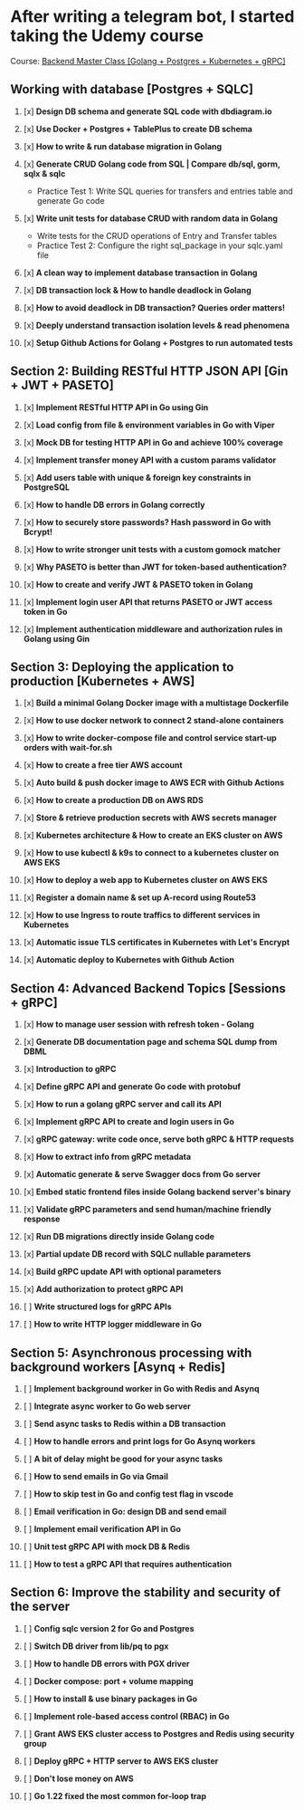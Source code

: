 # After writing a telegram bot, I started taking the Udemy course
Course: [Backend Master Class [Golang + Postgres + Kubernetes + gRPC]](https://www.udemy.com/share/105PNI3@vgqgMszJTBS_PimvIiwd2I1n0p9H2f5nGWh1DrDvUUMWqXTTEnR6b9sAp31jfWQmkQ==/)

## Working with database [Postgres + SQLC]
 
1. [x] **Design DB schema and generate SQL code with dbdiagram.io**

4. [x] **Use Docker + Postgres + TablePlus to create DB schema**

5. [x] **How to write & run database migration in Golang**

6. [x] **Generate CRUD Golang code from SQL | Compare db/sql, gorm, sqlx & sqlc**
    - Practice Test 1: Write SQL queries for transfers and entries table and generate Go code

7. [x] **Write unit tests for database CRUD with random data in Golang**
    - Write tests for the CRUD operations of Entry and Transfer tables
    - Practice Test 2: Configure the right sql_package in your sqlc.yaml file

8. [x] **A clean way to implement database transaction in Golang**

9. [x] **DB transaction lock & How to handle deadlock in Golang**

10. [x] **How to avoid deadlock in DB transaction? Queries order matters!**

11. [x] **Deeply understand transaction isolation levels & read phenomena**

12. [x] **Setup Github Actions for Golang + Postgres to run automated tests**

## Section 2: Building RESTful HTTP JSON API [Gin + JWT + PASETO]

1. [x] **Implement RESTful HTTP API in Go using Gin**

2. [x] **Load config from file & environment variables in Go with Viper**

3. [x] **Mock DB for testing HTTP API in Go and achieve 100% coverage**

4. [x] **Implement transfer money API with a custom params validator**

5. [x] **Add users table with unique & foreign key constraints in PostgreSQL**

6. [x] **How to handle DB errors in Golang correctly**

7. [x] **How to securely store passwords? Hash password in Go with Bcrypt!**

8. [x] **How to write stronger unit tests with a custom gomock matcher**

9. [x] **Why PASETO is better than JWT for token-based authentication?**

10. [x] **How to create and verify JWT & PASETO token in Golang**

11. [x] **Implement login user API that returns PASETO or JWT access token in Go**

12. [x] **Implement authentication middleware and authorization rules in Golang using Gin**

## Section 3: Deploying the application to production [Kubernetes + AWS]

1. [x] **Build a minimal Golang Docker image with a multistage Dockerfile**

2. [x] **How to use docker network to connect 2 stand-alone containers**

3. [x] **How to write docker-compose file and control service start-up orders with wait-for.sh**

4. [x] **How to create a free tier AWS account**

5. [x] **Auto build & push docker image to AWS ECR with Github Actions**

6. [x] **How to create a production DB on AWS RDS**

7. [x] **Store & retrieve production secrets with AWS secrets manager**

8. [x] **Kubernetes architecture & How to create an EKS cluster on AWS**

9. [x] **How to use kubectl & k9s to connect to a kubernetes cluster on AWS EKS**

10. [x] **How to deploy a web app to Kubernetes cluster on AWS EKS**

11. [x] **Register a domain name & set up A-record using Route53**

12. [x] **How to use Ingress to route traffics to different services in Kubernetes**

13. [x] **Automatic issue TLS certificates in Kubernetes with Let's Encrypt**

14. [x] **Automatic deploy to Kubernetes with Github Action**

## Section 4: Advanced Backend Topics [Sessions + gRPC]

1. [x] **How to manage user session with refresh token - Golang**

2. [x] **Generate DB documentation page and schema SQL dump from DBML**

3. [x] **Introduction to gRPC**

4. [x] **Define gRPC API and generate Go code with protobuf**

5. [x] **How to run a golang gRPC server and call its API**

6. [x] **Implement gRPC API to create and login users in Go**

7. [x] **gRPC gateway: write code once, serve both gRPC & HTTP requests**

8. [x] **How to extract info from gRPC metadata**

9. [x] **Automatic generate & serve Swagger docs from Go server**

10. [x] **Embed static frontend files inside Golang backend server's binary**

11. [x] **Validate gRPC parameters and send human/machine friendly response**

12. [x] **Run DB migrations directly inside Golang code**
 
13. [x] **Partial update DB record with SQLC nullable parameters**

14. [x] **Build gRPC update API with optional parameters**
 
15. [x] **Add authorization to protect gRPC API**
 
16. [ ] **Write structured logs for gRPC APIs**
 
17. [ ] **How to write HTTP logger middleware in Go**

## Section 5: Asynchronous processing with background workers [Asynq + Redis]

1. [ ] **Implement background worker in Go with Redis and Asynq**

2. [ ] **Integrate async worker to Go web server**

3. [ ] **Send async tasks to Redis within a DB transaction**

4. [ ] **How to handle errors and print logs for Go Asynq workers**

5. [ ] **A bit of delay might be good for your async tasks**

6. [ ] **How to send emails in Go via Gmail**

7. [ ] **How to skip test in Go and config test flag in vscode**

8. [ ] **Email verification in Go: design DB and send email**

9. [ ] **Implement email verification API in Go**

10. [ ] **Unit test gRPC API with mock DB & Redis**

11. [ ] **How to test a gRPC API that requires authentication**

## Section 6: Improve the stability and security of the server

1. [ ] **Config sqlc version 2 for Go and Postgres**

2. [ ] **Switch DB driver from lib/pq to pgx**

3. [ ] **How to handle DB errors with PGX driver**

4. [ ] **Docker compose: port + volume mapping**

5. [ ] **How to install & use binary packages in Go**

6. [ ] **Implement role-based access control (RBAC) in Go**

7. [ ] **Grant AWS EKS cluster access to Postgres and Redis using security group**

8. [ ] **Deploy gRPC + HTTP server to AWS EKS cluster**

9. [ ] **Don't lose money on AWS**

10. [ ] **Go 1.22 fixed the most common for-loop trap**
